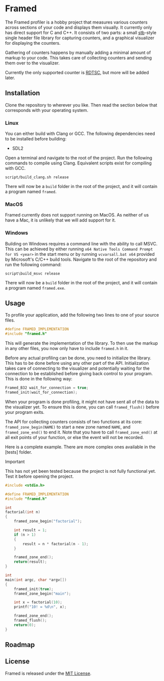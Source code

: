 # Framed

The Framed profiler is a hobby project that measures various counters across
sections of your code and displays them visually. It currently only has direct
support for C and C++.  It consists of two parts: a small [stb]-style single
header file library for capturing counters, and a graphical visualizer for
displaying the counters.

Gathering of counters happens by manually adding a minimal amount of markup to
your code. This takes care of collecting counters and sending them over to the
visualizer.

Currently the only supported counter is [RDTSC], but more will be added later.


## Installation

Clone the repository to wherever you like. Then read the section below that
corresponds with your operating system.

### Linux

You can either build with Clang or GCC. The following dependencies need to be
installed before building:

* SDL2

Open a terminal and navigate to the root of the project. Run the following
commands to compile using Clang. Equivalent scripts exist for
compiling with GCC.

```
script/build_clang.sh release
```

There will now be a `build` folder in the root of the project, and it will
contain a program named `framed`.

### MacOS

Framed currently does not support running on MacOS. As neither of us have a
Mac, it is unlikely that we will add support for it.

### Windows

Building on Windows requires a command line with the ability to call MSVC.
This can be achieved by either running `x64 Native Tools Command Prompt for VS
<year>` in the start menu or by running `vcvarsall.bat x64` provided by
Microsoft's C/C++ build tools.  Navigate to the root of the repository and run
the following command:

```
script\build_msvc release
```

There will now be a `build` folder in the root of the project, and it will
contain a program named `framed.exe`.


## Usage

To profile your application, add the following two lines to one of your source
files.

```c
#define FRAMED_IMPLEMENTATION
#include "framed.h"
```

This will generate the implementation of the library. To then use the markup in
any other files, you now only have to include `framed.h` in it.

Before any actual profiling can be done, you need to initialize the library.
This has to be done before using any other part of the API. Initialization
takes care of connecting to the visualizer and potentially waiting for the
connection to be established before giving back control to your program. This
is done in the following way:

```c
Framed_B32 wait_for_connection = true;
framed_init(wait_for_connection);
```

When your program is done profiling, it might not have sent all of the data to
the visualizer yet. To ensure this is done, you can call `framed_flush()`
before your program exits.

The API for collecting counters consists of two functions at its core:
`framed_zone_begin(NAME)` to start a new zone named `NAME`, and
`framed_zone_end()` to end it. Note that you have to call `framed_zone_end()`
at all exit points of your function, or else the event will not be recorded.

Here is a complete example. There are more complex ones available in the
[tests] folder.

> [!IMPORTANT]
> This has not yet been tested because the project is not fully functional yet.
> Test it before opening the project.

```c
#include <stdio.h>

#define FRAMED_IMPLEMENTATION
#include "framed.h"

int
factorial(int n)
{
    framed_zone_begin("factorial");

    int result = 1;
    if (n > 1)
    {
        result = n * factorial(n - 1);
    }

    framed_zone_end();
    return(result);
}

int
main(int argc, char *argv[])
{
    framed_init(true);
    framed_zone_begin("main");

    int x = factorial(10);
    printf("10! = %d\n", x);

    framed_zone_end();
    framed_flush();
    return(0);
}
```


## Roadmap


## License

Framed is released under the [MIT License].


[MIT License]: /LICENSE
[RDTSC]:       https://en.wikipedia.org/wiki/Time_Stamp_Counter
[stb]:         https://github.com/nothings/stb
[test]:        /src/tests
